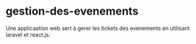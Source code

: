 # gestion-des-evenements
Une applicaation web sert à gerer les tickets des evenements en utilisant laravel et react.js.
